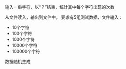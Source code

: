 输入一串字符，以“？”结束，统计其中每个字符出现的次数

从文件读入，输出到文件中。
要求有5组测试数据，文件输入：
+ 10个字符
+ 100个字符
+ 1000个字符
+ 10000个字符
+ 100000个字符

数据随机生成
